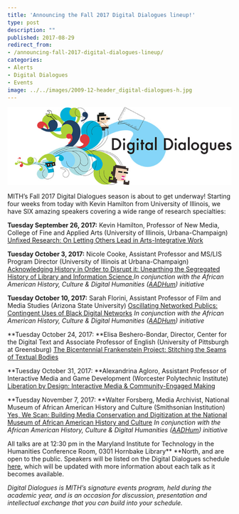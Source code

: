 ```yaml
---
title: 'Announcing the Fall 2017 Digital Dialogues lineup!'
type: post
description: ""
published: 2017-08-29
redirect_from: 
- /announcing-fall-2017-digital-dialogues-lineup/
categories:
- Alerts
- Digital Dialogues
- Events
image: ../../images/2009-12-header_digital-dialogues-h.jpg
---
```

![Digital Dialogues](../../images/2009-12-header_digital-dialogues-h.jpg)

MITH’s Fall 2017 Digital Dialogues season is about to get underway! Starting four weeks from today with Kevin Hamilton from University of Illinois, we have SIX amazing speakers covering a wide range of research specialties:

**Tuesday September 26, 2017:** Kevin Hamilton, Professor of New Media, College of Fine and Applied Arts (University of Illinois, Urbana-Champaign​) [Unfixed Research: On Letting Others Lead in Arts-Integrative Work](http://mith.umd.edu/dialogues/dd-fall-2017-kevin-hamilton)

**Tuesday October 3, 2017:** Nicole Cooke, Assistant Professor and MS/LIS Program Director (University of Illinois at Urbana-Champaign) [Acknowledging History in Order to Disrupt it: Unearthing the Segregated History of Library and Information Science ](http://mith.umd.edu/dialogues/dd-fall-2017-nicole-cooke)_In conjunction with the African American History, Culture & Digital Humanities ([AADHum](http://aadhum.umd.edu/)) initiative_

**Tuesday October 10, 2017:** Sarah Florini, Assistant Professor of Film and Media Studies (Arizona State University) [Oscillating Networked Publics: Contingent Uses of Black Digital Networks](http://mith.umd.edu/dialogues/dd-fall-2017-kevin-hamilton) _In conjunction with the African American History, Culture & Digital Humanities ([AADHum](http://aadhum.umd.edu/)) initiative_

**Tuesday October 24, 2017: **Elisa Beshero-Bondar, Director, Center for the Digital Text and Associate Professor of English (University of Pittsburgh at Greensburg) [The Bicentennial Frankenstein Project: Stitching the Seams of Textual Bodies](http://mith.umd.edu/dialogues/dd-fall-2017-elisa-beshero-bondar)

**Tuesday October 31, 2017: **Alexandrina Agloro, Assistant Professor of Interactive Media and Game Development (Worcester Polytechnic Institute) [Liberation by Design: Interactive Media & Community-Engaged Making](http://mith.umd.edu/dialogues/dd-fall-2017-alexandrina-agloro)

**Tuesday November 7, 2017: **Walter Forsberg, Media Archivist, National Museum of African American History and Culture (Smithsonian Institution) [Yes, We Scan: Building Media Conservation and Digitization at the National Museum of African American History and Culture](http://mith.umd.edu/dialogues/dd-fall-2017-walter-forsberg) _In conjunction with the African American History, Culture & Digital Humanities ([AADHum](http://aadhum.umd.edu/)) initiative_

All talks are at 12:30 pm in the Maryland Institute for Technology in the Humanities Conference Room, 0301 Hornbake Library\*\* \*\*North, and are open to the public. Speakers will be listed on the Digital Dialogues schedule [here](http://mith.umd.edu/digital-dialogues/schedule/), which will be updated with more information about each talk as it becomes available.

_Digital Dialogues is MITH’s signature events program, held during the academic year, and is an occasion for discussion, presentation and intellectual exchange that you can build into your schedule._
